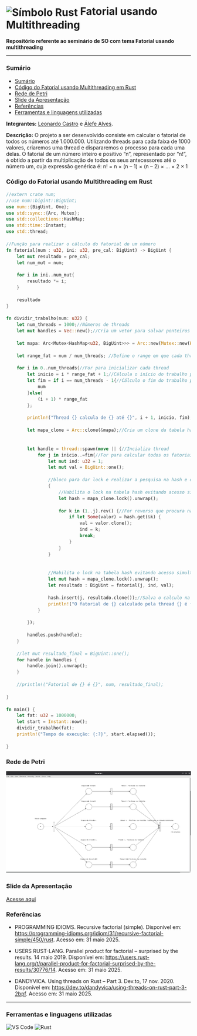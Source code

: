 <h1>
  <img src="https://cdn.jsdelivr.net/gh/devicons/devicon/icons/rust/rust-original.svg" alt="Símbolo Rust" width="30" style="vertical-align: middle;">
  Fatorial usando Multithreading
</h1>

**Repositório referente ao seminário de SO com tema Fatorial usando multithreading**

---

### Sumário

- [Sumário](#sumário)
- [Código do Fatorial usando Multithreading em Rust](#código-do-fatorial-usando-multithreading-em-rust)
- [Rede de Petri](#rede-de-petri)
- [Slide da Apresentação](#slide-da-apresentação)
- [Referências](#referências)
- [Ferramentas e linguagens utilizadas](#ferramentas-e-linguagens-utilizadas)

**Integrantes:** [Leonardo Castro](https://github.com/thetwelvedev) e [Álefe Alves](https://github.com/AlefeAlvesC).

**Descrição:** O projeto a ser desenvolvido consiste em calcular o fatorial de todos os números até 1.000.000. Utilizando threads para cada faixa de 1000 valores, criaremos uma thread e dispararemos o processo para cada uma delas. O fatorial de um número inteiro e positivo “n”, representado por “n!”, é obtido a partir da multiplicação de todos os seus antecessores até o número um, cuja expressão genérica é: n! = n × (n – 1) × (n – 2) × ... × 2 × 1

### Código do Fatorial usando Multithreading em Rust
```rust
//extern crate num;
//use num::bigint::BigUint;
use num::{BigUint, One};
use std::sync::{Arc, Mutex};
use std::collections::HashMap;
use std::time::Instant;
use std::thread;

//Função para realizar o cálculo do fatorial de um número
fn fatorial(num : u32, ini: u32, pre_cal: BigUint) -> BigUint {
    let mut resultado = pre_cal;
    let num_mut = num;

    for i in ini..num_mut{
        resultado *= i;
    }

    resultado
}

fn dividir_trabalho(num: u32) {
    let num_threads = 1000;//Números de threads
    let mut handles = Vec::new();//Cria um vetor para salvar ponteiros para as threads 
    
    let mapa: Arc<Mutex<HashMap<u32, BigUint>>> = Arc::new(Mutex::new(HashMap::new()));//Estrutura hash, para salvar os resultados dos fatoriais

    let range_fat = num / num_threads; //Define o range em que cada thread irá trabalhar 
    
    for i in 0..num_threads{//For para inicializar cada thread
        let inicio = i * range_fat + 1;//Cálcula o início do trabalho para a thread
        let fim = if i == num_threads - 1{//Cálculo o fim do trabalho para a thread
            num
        }else{
            (i + 1) * range_fat
        };

        println!("Thread {} calcula de {} até {}", i + 1, inicio, fim);

        let mapa_clone = Arc::clone(&mapa);//Cria um clone da tabela hash para usarmos dentro da thread


        let handle = thread::spawn(move || {//Incializa thread
            for j in inicio..=fim{//For para calcular todos os fatoriais do intervalo
                let mut ind: u32 = 1;
                let mut val = BigUint::one();
                
                //bloco para dar lock e realizar a pesquisa na hash e depois desbloquear.
                {   
                    //Habilita o lock na tabela hash evitando acesso simultaneo
                    let hash = mapa_clone.lock().unwrap();
                
                    for k in (1..j).rev() {//For reverso que procura na hash se os valores de menores que j já foram calculados 
                        if let Some(valor) = hash.get(&k) {
                            val = valor.clone();
                            ind = k;
                            break;
                        }
                    }
                }
                
                            
                //Habilita o lock na tabela hash evitando acesso simultaneo
                let mut hash = mapa_clone.lock().unwrap();
                let resultado : BigUint = fatorial(j, ind, val);
                
                hash.insert(j, resultado.clone());//Salva o calculo na hash
                println!("O fatorial de {} calculado pela thread {} é {}.", j, i+1, resultado);
            }
            
        });

        handles.push(handle);
    }
    
    //let mut resultado_final = BigUint::one();
    for handle in handles {
        handle.join().unwrap();
    }
    
    //println!("Fatorial de {} é {}", num, resultado_final);
    
}

fn main() {
    let fat: u32 = 1000000;
    let start = Instant::now();
    dividir_trabalho(fat);
    println!("Tempo de execução: {:?}", start.elapsed());
    
}
```

### Rede de Petri
![Rede de petri](/rede_de_petri/faotrial.png)

### Slide da Apresentação
[Acesse aqui](/slide/SO%Fatorial%usando%multithreading.png)

### Referências
- PROGRAMMING IDIOMS. Recursive factorial (simple). Disponível em: https://programming-idioms.org/idiom/31/recursive-factorial-simple/450/rust. Acesso em: 31 maio 2025.

- USERS RUST-LANG. Parallel product for factorial – surprised by the results. 14 maio 2019. Disponível em: https://users.rust-lang.org/t/parallel-product-for-factorial-surprised-by-the-results/30776/14. Acesso em: 31 maio 2025.

- DANDYVICA. Using threads on Rust – Part 3. Dev.to, 17 nov. 2020. Disponível em: https://dev.to/dandyvica/using-threads-on-rust-part-3-2bpf. Acesso em: 31 maio 2025.

---

### Ferramentas e linguagens utilizadas
<div>
  <img src="https://img.shields.io/badge/-VS%20Code-007ACC?logo=visual-studio-code&logoColor=white&style=flat" alt="VS Code">
  <img src="https://img.shields.io/badge/-Rust-000000?logo=rust&logoColor=white&style=flat" alt="Rust">
</div>
